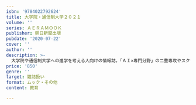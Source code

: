 ```yaml
---
isbn: '9784022792624'
title: 大学院・通信制大学２０２１
volume: ''
series: ＡＥＲＡＭＯＯＫ
publisher: 朝日新聞出版
pubdate: '2020-07-22'
cover: ''
author: ''
description: >-
  大学院や通信制大学への進学を考える人向けの情報誌。「ＡＩ×専門分野」の二重専攻やスクールロイヤーを特集。働き方改革でできた時間を「学び」に生かしたい社会人向けのノウハウも。法科大学院、大学院ごとの研究科や入試の情報も掲載。
price: '850'
genre: ''
target: 雑誌扱い
format: ムック・その他
content: 教育

---
```

